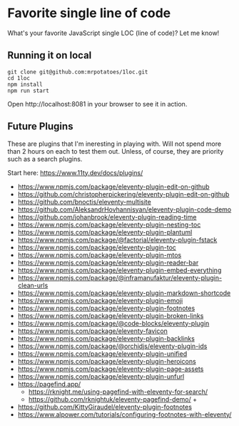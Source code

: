 # Favorite single line of code

What's your favorite JavaScript single LOC (line of code)? Let me know!

## Running it on local

```shell
git clone git@github.com:mrpotatoes/1loc.git
cd 1loc
npm install
npm run start
```

Open http://localhost:8081 in your browser to see it in action.

## Future Plugins
These are plugins that I'm ineresting in playing with. Will not spend more than 2 hours on each to test them out. Unless, of course, they are priority such as a search plugins. 

Start here: https://www.11ty.dev/docs/plugins/

- https://www.npmjs.com/package/eleventy-plugin-edit-on-github
- https://github.com/christopherpickering/eleventy-plugin-edit-on-github
- https://github.com/bnoctis/eleventy-multisite
- https://github.com/AleksandrHovhannisyan/eleventy-plugin-code-demo
- https://github.com/johanbrook/eleventy-plugin-reading-time
- https://www.npmjs.com/package/eleventy-plugin-nesting-toc
- https://www.npmjs.com/package/eleventy-plugin-plantuml
- https://www.npmjs.com/package/@factorial/eleventy-plugin-fstack
- https://www.npmjs.com/package/eleventy-plugin-toc
- https://www.npmjs.com/package/eleventy-plugin-mtos
- https://www.npmjs.com/package/eleventy-plugin-reader-bar
- https://www.npmjs.com/package/eleventy-plugin-embed-everything
- https://www.npmjs.com/package/@inframanufaktur/eleventy-plugin-clean-urls
- https://www.npmjs.com/package/eleventy-plugin-markdown-shortcode
- https://www.npmjs.com/package/eleventy-plugin-emoji
- https://www.npmjs.com/package/eleventy-plugin-footnotes
- https://www.npmjs.com/package/eleventy-plugin-broken-links
- https://www.npmjs.com/package/@code-blocks/eleventy-plugin
- https://www.npmjs.com/package/eleventy-favicon
- https://www.npmjs.com/package/eleventy-plugin-backlinks
- https://www.npmjs.com/package/@orchidjs/eleventy-plugin-ids
- https://www.npmjs.com/package/eleventy-plugin-unified
- https://www.npmjs.com/package/eleventy-plugin-heroicons
- https://www.npmjs.com/package/eleventy-plugin-page-assets
- https://www.npmjs.com/package/eleventy-plugin-unfurl
- https://pagefind.app/
  + https://rknight.me/using-pagefind-with-eleventy-for-search/
  + https://github.com/rknightuk/eleventy-pagefind-demo/  + 
- https://github.com/KittyGiraudel/eleventy-plugin-footnotes
- https://www.alpower.com/tutorials/configuring-footnotes-with-eleventy/

